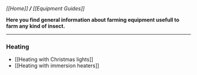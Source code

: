 _[[Home]] **/** [[Equipment Guides]]_


**Here you find general information about farming equipment usefull to farm any kind of insect.**
***

### Heating
* [[Heating with Christmas lights]]
* [[Heating with immersion heaters]]